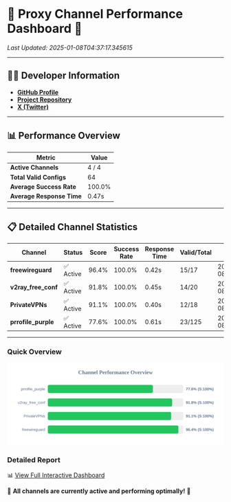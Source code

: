 # 🌟 Proxy Channel Performance Dashboard 🌟

_Last Updated: 2025-01-08T04:37:17.345615_

---

## 👩‍💻 Developer Information

- **[GitHub Profile](https://github.com/4n0nymou3)**  
- **[Project Repository](https://github.com/4n0nymou3/multi-proxy-config-fetcher)**  
- **[X (Twitter)](https://x.com/4n0nymou3)**  

---

## 📊 Performance Overview

| Metric                | Value       |
|-----------------------|-------------|
| **Active Channels**   | 4 / 4       |
| **Total Valid Configs** | 64          |
| **Average Success Rate** | 100.0%      |
| **Average Response Time** | 0.47s       |

---

## 📋 Detailed Channel Statistics

| Channel          | Status     | Score  | Success Rate | Response Time | Valid/Total | Last Success               |
|------------------|------------|--------|--------------|---------------|-------------|----------------------------|
| **freewireguard**  | ✅ Active  | 96.4%  | 100.0% | 0.42s         | 15/17       | 2025-01-08T04:37:17.344121 |
| **v2ray_free_conf**  | ✅ Active  | 91.8%  | 100.0% | 0.45s         | 14/20       | 2025-01-08T04:37:16.459720 |
| **PrivateVPNs**  | ✅ Active  | 91.1%  | 100.0% | 0.40s         | 12/18       | 2025-01-08T04:37:16.897401 |
| **prrofile_purple**  | ✅ Active  | 77.6%  | 100.0% | 0.61s         | 23/125       | 2025-01-08T04:37:15.971206 |

---

### Quick Overview
<div align="center">
  <a href="https://raw.githubusercontent.com/nullluser/NullRepo/refs/heads/main/assets/channel_stats_chart.svg">
    <img src="https://raw.githubusercontent.com/nullluser/NullRepo/refs/heads/main/assets/channel_stats_chart.svg" alt="Source Performance Statistics" width="800">
  </a>
</div>

### Detailed Report
📊 [View Full Interactive Dashboard](https://htmlpreview.github.io/?https://github.com/nullluser/NullRepo/blob/main/assets/performance_report.html)

🎉 **All channels are currently active and performing optimally!** 🎉

